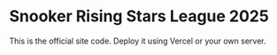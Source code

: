 # Snooker Rising Stars League 2025
This is the official site code. Deploy it using Vercel or your own server.